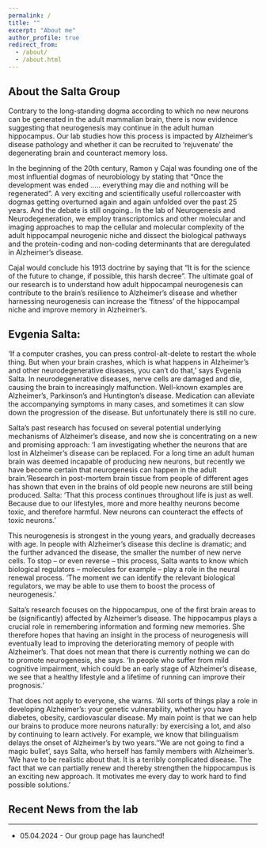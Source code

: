 ```yaml
---
permalink: /
title: ""
excerpt: "About me"
author_profile: true
redirect_from: 
  - /about/
  - /about.html
---
```


## About the Salta Group

Contrary to the long-standing dogma according to which no new neurons can be generated in the adult mammalian brain, there is now evidence suggesting that neurogenesis may continue in the adult human hippocampus. Our lab studies how this process is impacted by Alzheimer’s disease pathology and whether it can be recruited to ‘rejuvenate’ the degenerating brain and counteract memory loss.

In the beginning of the 20th century, Ramon y Cajal was founding one of the most influential dogmas of neurobiology by stating that “Once the development was ended ….. everything may die and nothing will be regenerated”. A very exciting and scientifically useful rollercoaster with dogmas getting overturned again and again unfolded over the past 25 years. And the debate is still ongoing..
In the lab of Neurogenesis and Neurodegeneration, we employ transcriptomics and other molecular and imaging approaches to map the cellular and molecular complexity of the adult hippocampal neurogenic niche and dissect the biological pathways and the protein-coding and non-coding determinants that are deregulated in Alzheimer’s disease.

Cajal would conclude his 1913 doctrine by saying that “It is for the science of the future to change, if possible, this harsh decree”. The ultimate goal of our research is to understand how adult hippocampal neurogenesis can contribute to the brain’s resilience to Alzheimer’s disease and whether harnessing neurogenesis can increase the ‘fitness’ of the hippocampal niche and improve memory in Alzheimer’s.

## Evgenia Salta:

‘If a computer crashes, you can press control-alt-delete to restart the whole thing. But when your brain crashes, which is what happens in Alzheimer’s and other neurodegenerative diseases, you can’t do that,’ says Evgenia Salta. In neurodegenerative diseases, nerve cells are damaged and die, causing the brain to increasingly malfunction. Well-known examples are Alzheimer’s, Parkinson’s and Huntington’s disease. Medication can alleviate the accompanying symptoms in many cases, and sometimes it can slow down the progression of the disease. But unfortunately there is still no cure.

Salta’s past research has focused on several potential underlying mechanisms of Alzheimer’s disease, and now she is concentrating on a new and promising approach: ‘I am investigating whether the neurons that are lost in Alzheimer’s disease can be replaced. For a long time an adult human brain was deemed incapable of producing new neurons, but recently we have become certain that neurogenesis can happen in the adult brain.’Research in post-mortem brain tissue from people of different ages has shown that even in the brains of old people new neurons are still being produced. Salta: ‘That this process continues throughout life is just as well. Because due to our lifestyles, more and more healthy neurons become toxic, and therefore harmful. New neurons can counteract the effects of toxic neurons.’

This neurogenesis is strongest in the young years, and gradually decreases with age. In people with Alzheimer’s disease this decline is dramatic; and the further advanced the disease, the smaller the number of new nerve cells. To stop – or even reverse – this process, Salta wants to know which biological regulators – molecules for example – play a role in the neural renewal process. ‘The moment we can identify the relevant biological regulators, we may be able to use them to boost the process of neurogenesis.’

Salta’s research focuses on the hippocampus, one of the first brain areas to be (significantly) affected by Alzheimer’s disease. The hippocampus plays a crucial role in remembering information and forming new memories. She therefore hopes that having an insight in the process of neurogenesis will eventually lead to improving the deteriorating memory of people with Alzheimer’s. That does not mean that there is currently nothing we can do to promote neurogenesis, she says. ‘In people who suffer from mild cognitive impairment, which could be an early stage of Alzheimer’s disease, we see that a healthy lifestyle and a lifetime of running can improve their prognosis.’

That does not apply to everyone, she warns. ‘All sorts of things play a role in developing Alzheimer’s: your genetic vulnerability, whether you have diabetes, obesity, cardiovascular disease. My main point is that we can help our brains to produce more neurons naturally: by exercising a lot, and also by continuing to learn actively. For example, we know that bilingualism delays the onset of Alzheimer’s by two years.’‘We are not going to find a magic bullet’, says Salta, who herself has family members with Alzheimer’s. ‘We have to be realistic about that. It is a terribly complicated disease. The fact that we can partially renew and thereby strengthen the hippocampus is an exciting new approach. It motivates me every day to work hard to find possible solutions.’

## Recent News from the lab
------
* 05.04.2024 - Our group page has launched!
